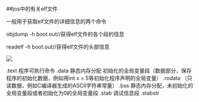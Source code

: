 ##jos中的有关elf文件

一般用于获取elf文件的详细信息的两个命令

objdump -h boot.out//获得elf文件的各个段的信息

readelf -h boot.out//获得elf文件的头部信息


![](../image/avl-rotation/elf-file-structrue.jpg)



.text  程序可执行命令
.data  静态内存分配 初始化的全局变量段（数据部分，保存程序的初始化数据，例如用int x = 5等初始化程序声明的全局变量）
.rodata （只读数据，例如C编译器生成的ASCII字符串常量）
.bss	静态内存分配，未初始化的全局变量段或者初始化为0的全局变量段
.stab	调试信息段
.stabstr	
